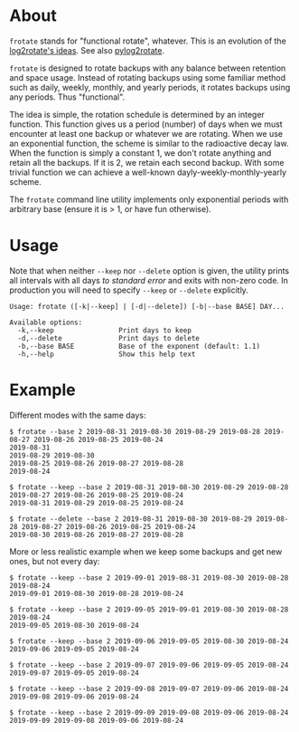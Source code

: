 About
=====

`frotate` stands for "functional rotate", whatever.
This is an evolution of the [log2rotate's ideas](http://jekor.com/log2rotate).
See also [pylog2rotate](https://github.com/avian2/pylog2rotate).

`frotate` is designed to rotate backups with any balance between retention
and space usage.  Instead of rotating backups using some familiar method such
as daily, weekly, monthly, and yearly periods, it rotates backups using any
periods. Thus "functional".

The idea is simple, the rotation schedule is determined by an integer function.
This function gives us a period (number) of days when we must encounter at
least one backup or whatever we are rotating. When we use an exponential
function, the scheme is similar to the radioactive decay law. When the
function is simply a constant 1, we don't rotate anything and retain all
the backups. If it is 2, we retain each second backup.  With some trivial
function we can achieve a well-known dayly-weekly-monthly-yearly scheme.

The `frotate` command line utility implements only exponential periods with
arbitrary base (ensure it is > 1, or have fun otherwise).


Usage
=====

Note that when neither `--keep` nor `--delete` option is given, the utility
prints all intervals with all days _to standard error_ and exits with non-zero
code. In production you will need to specify `--keep` or `--delete` explicitly.

```
Usage: frotate ([-k|--keep] | [-d|--delete]) [-b|--base BASE] DAY...

Available options:
  -k,--keep                Print days to keep
  -d,--delete              Print days to delete
  -b,--base BASE           Base of the exponent (default: 1.1)
  -h,--help                Show this help text

```


Example
=======

Different modes with the same days:

```
$ frotate --base 2 2019-08-31 2019-08-30 2019-08-29 2019-08-28 2019-08-27 2019-08-26 2019-08-25 2019-08-24
2019-08-31
2019-08-29 2019-08-30
2019-08-25 2019-08-26 2019-08-27 2019-08-28
2019-08-24

$ frotate --keep --base 2 2019-08-31 2019-08-30 2019-08-29 2019-08-28 2019-08-27 2019-08-26 2019-08-25 2019-08-24
2019-08-31 2019-08-29 2019-08-25 2019-08-24

$ frotate --delete --base 2 2019-08-31 2019-08-30 2019-08-29 2019-08-28 2019-08-27 2019-08-26 2019-08-25 2019-08-24
2019-08-30 2019-08-26 2019-08-27 2019-08-28
```

More or less realistic example when we keep some backups and get new ones, but not every day:

```
$ frotate --keep --base 2 2019-09-01 2019-08-31 2019-08-30 2019-08-28 2019-08-24
2019-09-01 2019-08-30 2019-08-28 2019-08-24

$ frotate --keep --base 2 2019-09-05 2019-09-01 2019-08-30 2019-08-28 2019-08-24
2019-09-05 2019-08-30 2019-08-24

$ frotate --keep --base 2 2019-09-06 2019-09-05 2019-08-30 2019-08-24
2019-09-06 2019-09-05 2019-08-24

$ frotate --keep --base 2 2019-09-07 2019-09-06 2019-09-05 2019-08-24
2019-09-07 2019-09-05 2019-08-24

$ frotate --keep --base 2 2019-09-08 2019-09-07 2019-09-06 2019-08-24
2019-09-08 2019-09-06 2019-08-24

$ frotate --keep --base 2 2019-09-09 2019-09-08 2019-09-06 2019-08-24
2019-09-09 2019-09-08 2019-09-06 2019-08-24
```

